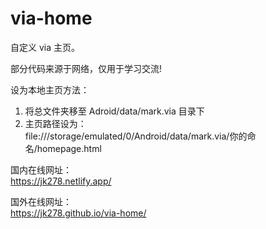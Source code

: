 # via-home
自定义 via 主页。

部分代码来源于网络，仅用于学习交流!

设为本地主页方法：<br/>
1. 将总文件夹移至 Adroid/data/mark.via 目录下<br/>
2. 主页路径设为：<br/>
file:///storage/emulated/0/Android/data/mark.via/你的命名/homepage.html

国内在线网址：<br/>
https://jk278.netlify.app/

国外在线网址：<br/>
https://jk278.github.io/via-home/
